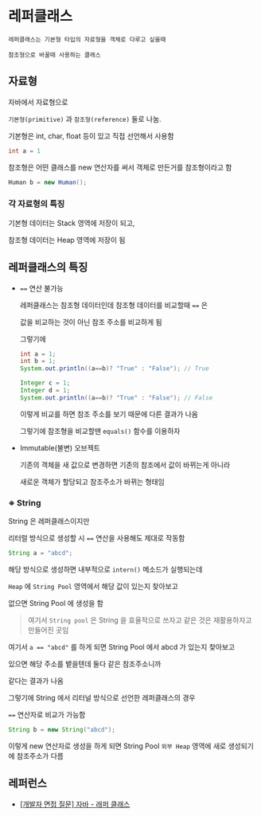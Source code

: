 # 레퍼클래스

    레퍼클래스는 기본형 타입의 자료형을 객체로 다루고 싶을때

    참조형으로 바꿀때 사용하는 클래스

## 자료형

자바에서 자료형으로

`기본형(primitive)` 과 `참조형(reference)` 둘로 나눔.

기본형은 int, char, float 등이 있고 직접 선언해서 사용함

```java
int a = 1
```

참조형은 어떤 클래스를 new 연산자를 써서 객체로 만든거를 참조형이라고 함

```java
Human b = new Human();
```

### 각 자료형의 특징

기본형 데이터는 Stack 영역에 저장이 되고,

참조형 데이터는 Heap 영역에 저장이 됨

## 레퍼클래스의 특징

- `==` 연산 불가능

  레퍼클래스는 참조형 데이터인데 참조형 데이터를 비교할때 `==` 은

  값을 비교하는 것이 아닌 참조 주소를 비교하게 됨

  그렇기에

  ```java
  int a = 1;
  int b = 1;
  System.out.println((a==b)? "True" : "False"); // True

  Integer c = 1;
  Integer d = 1;
  System.out.println((a==b)? "True" : "False"); // False
  ```

  이렇게 비교를 하면 참조 주소를 보기 때문에 다른 결과가 나옴

  그렇기에 참조형을 비교할땐 `equals()` 함수를 이용하자

- Immutable(불변) 오브젝트

  기존의 객체을 새 값으로 변경하면 기존의 참조에서 값이 바뀌는게 아니라

  새로운 객체가 할당되고 참조주소가 바뀌는 형태임

### ※ String

String 은 레퍼클래스이지만

리터럴 방식으로 생성할 시 `==` 연산을 사용해도 제대로 작동함

```java
String a = "abcd";
```

해당 방식으로 생성하면 내부적으로 `intern()` 메소드가 실행되는데

`Heap` 에 `String Pool` 영역에서 해당 값이 있는지 찾아보고

없으면 String Pool 에 생성을 함

> 여기서 `String pool` 은 String 을 효율적으로 쓰자고 같은 것은 재활용하자고 만들어진 곳임

여기서 `a == "abcd"` 를 하게 되면 String Pool 에서 abcd 가 있는지 찾아보고

있으면 해당 주소를 뱉을텐데 둘다 같은 참조주소니까

같다는 결과가 나옴

그렇기에 String 에서 리터널 방식으로 선언한 레퍼클래스의 경우

`==` 연산자로 비교가 가능함

```java
String b = new String("abcd");
```

이렇게 new 연산자로 생성을 하게 되면 String Pool `외부 Heap` 영역에 새로 생성되기에 참조주소가 다름

## 레퍼런스

- [[개발자 면접 질문] 자바 - 래퍼 클래스](https://www.youtube.com/watch?v=eqltmFST-N8&list=PLi-xJrVzQaxVxg-B4U4nOylNEqf7T1Mm5&index=5)
